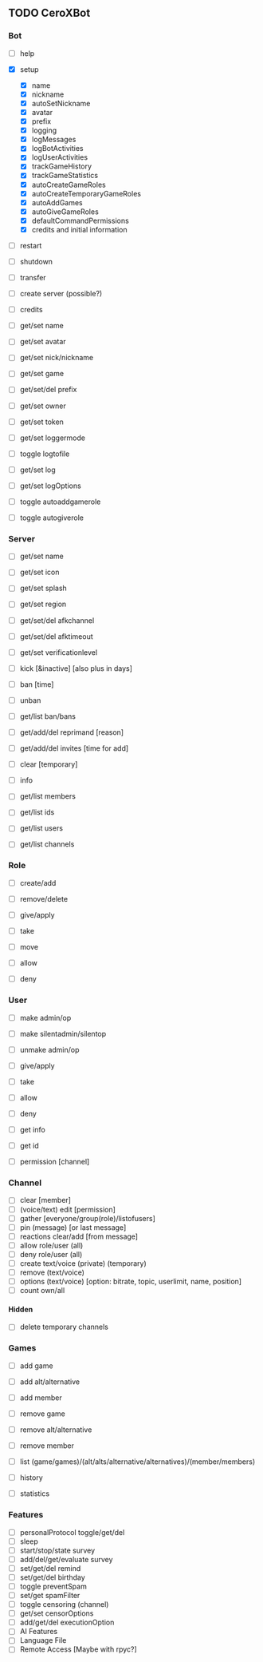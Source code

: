 ## TODO CeroXBot

### Bot

- [ ] help
- [x] setup
  - [x] name
  - [x] nickname
  - [x] autoSetNickname
  - [x] avatar
  - [x] prefix
  - [x] logging
  - [x] logMessages
  - [x] logBotActivities
  - [x] logUserActivities
  - [x] trackGameHistory
  - [x] trackGameStatistics
  - [x] autoCreateGameRoles
  - [x] autoCreateTemporaryGameRoles
  - [x] autoAddGames
  - [x] autoGiveGameRoles
  - [x] defaultCommandPermissions
  - [x] credits and initial information
- [ ] restart
- [ ] shutdown
- [ ] transfer
- [ ] create server (possible?)
- [ ] credits
- [ ] get/set name
- [ ] get/set avatar
- [ ] get/set nick/nickname
- [ ] get/set game
- [ ] get/set/del prefix
- [ ] get/set owner
- [ ] get/set token
- [ ] get/set loggermode
- [ ] toggle logtofile
- [ ] get/set log
- [ ] get/set logOptions
- [ ] toggle autoaddgamerole
- [ ] toggle autogiverole



### Server

- [ ] get/set name
- [ ] get/set icon
- [ ] get/set splash
- [ ] get/set region
- [ ] get/set/del afkchannel
- [ ] get/set/del afktimeout
- [ ] get/set verificationlevel
- [ ] kick [&inactive] [also plus in days]
- [ ] ban [time]
- [ ] unban
- [ ] get/list ban/bans
- [ ] get/add/del reprimand [reason]
- [ ] get/add/del invites [time for add]
- [ ] clear [temporary]
- [ ] info
- [ ] get/list members
- [ ] get/list ids
- [ ] get/list users
- [ ] get/list channels



### Role

- [ ] create/add
- [ ] remove/delete
- [ ] give/apply
- [ ] take
- [ ] move
- [ ] allow
- [ ] deny



### User

- [ ] make admin/op
- [ ] make silentadmin/silentop
- [ ] unmake admin/op
- [ ] give/apply
- [ ] take
- [ ] allow
- [ ] deny
- [ ] get info
- [ ] get id
- [ ] permission [channel]



### Channel

- [ ] clear [member]
- [ ] (voice/text) edit [permission]
- [ ] gather [everyone/group(role)/listofusers]
- [ ] pin (message) [or last message]
- [ ] reactions clear/add [from message]
- [ ] allow role/user (all)
- [ ] deny role/user (all)
- [ ] create text/voice (private) (temporary)
- [ ] remove (text/voice)
- [ ] options (text/voice) [option: bitrate, topic, userlimit, name, position]
- [ ] count own/all

#### Hidden
- [ ] delete temporary channels


### Games
- [ ] add game
- [ ] add alt/alternative
- [ ] add member
- [ ] remove game
- [ ] remove alt/alternative
- [ ] remove member
- [ ] list (game/games)/(alt/alts/alternative/alternatives)/(member/members)
- [ ] history
- [ ] statistics



### Features

- [ ] personalProtocol toggle/get/del
- [ ] sleep
- [ ] start/stop/state survey
- [ ] add/del/get/evaluate survey
- [ ] set/get/del remind
- [ ] set/get/del birthday
- [ ] toggle preventSpam
- [ ] set/get spamFilter
- [ ] toggle censoring (channel)
- [ ] get/set censorOptions
- [ ] add/get/del executionOption
- [ ] AI Features
- [ ] Language File
- [ ] Remote Access [Maybe with rpyc?]
